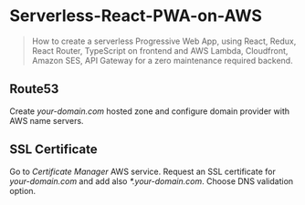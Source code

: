 # Serverless-React-PWA-on-AWS

> How to create a serverless Progressive Web App, using React, Redux, React Router, TypeScript on frontend and AWS Lambda, Cloudfront, Amazon SES, API Gateway for a zero maintenance required backend.

## Route53

Create *your-domain.com* hosted zone and configure domain provider with AWS name servers.

## SSL Certificate

Go to *Certificate Manager* AWS service. Request an SSL certificate for _your-domain.com_ and
add also _*.your-domain.com_. Choose DNS validation option.

